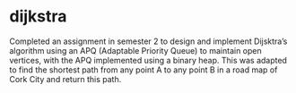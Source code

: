 # dijkstra
Completed an assignment in semester 2 to design and implement Dijsktra’s algorithm using an APQ (Adaptable Priority Queue) to maintain open vertices, with the APQ implemented using a binary heap. This was adapted to find the shortest path from any point A to any point B in a road map of Cork City and return this path.
